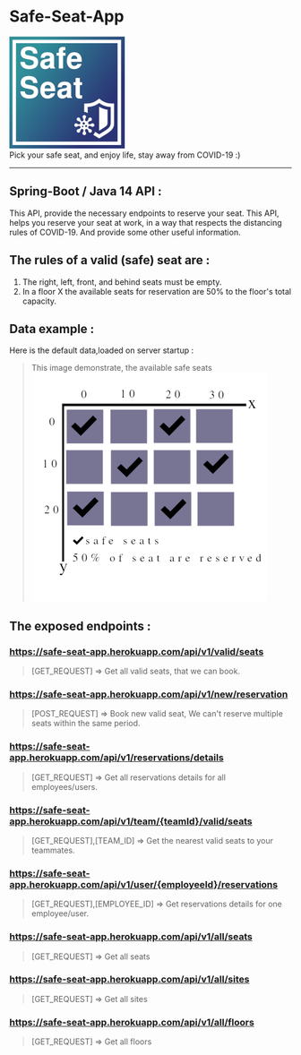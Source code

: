 # Safe-Seat-App
![App Logo](/logo/safe-seat-logo.png)
<br/>
Pick your safe seat, and enjoy life, stay away from COVID-19 :)

---



## Spring-Boot / Java 14 API :
This API, provide the necessary endpoints to reserve your seat.
This API, helps you reserve your seat at work, in a way that respects the distancing rules of COVID-19. And provide some other useful information.



## The rules of a valid (safe) seat are :
1. The right, left, front, and behind seats must be empty.
2. In a floor X the available seats for reservation are 50% to the floor's total capacity.

## Data example :
Here is the default data,loaded on server startup : <br/>
> This image demonstrate, the available safe seats
![Seats example](/logo/seats.png)



## The exposed endpoints :
### https://safe-seat-app.herokuapp.com/api/v1/valid/seats
> [GET_REQUEST] => Get all valid seats, that we can book.

### https://safe-seat-app.herokuapp.com/api/v1/new/reservation
> [POST_REQUEST] => Book new valid seat, We can't reserve multiple seats within the same period.

### https://safe-seat-app.herokuapp.com/api/v1/reservations/details
> [GET_REQUEST] => Get all reservations details for all employees/users.

### https://safe-seat-app.herokuapp.com/api/v1/team/{teamId}/valid/seats
> [GET_REQUEST],[TEAM_ID] => Get the nearest valid seats to your teammates.

### https://safe-seat-app.herokuapp.com/api/v1/user/{employeeId}/reservations
> [GET_REQUEST],[EMPLOYEE_ID] => Get reservations details for one employee/user.

### https://safe-seat-app.herokuapp.com/api/v1/all/seats
> [GET_REQUEST] => Get all seats

### https://safe-seat-app.herokuapp.com/api/v1/all/sites
> [GET_REQUEST] => Get all sites

### https://safe-seat-app.herokuapp.com/api/v1/all/floors
> [GET_REQUEST] => Get all floors
